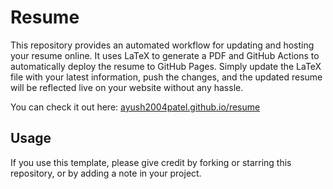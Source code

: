 # Resume

This repository provides an automated workflow for updating and hosting your resume online. It uses LaTeX to generate a PDF and GitHub Actions to automatically deploy the resume to GitHub Pages. Simply update the LaTeX file with your latest information, push the changes, and the updated resume will be reflected live on your website without any hassle.

You can check it out here: [ayush2004patel.github.io/resume](https://ayush2004patel.github.io/resume)

## Usage
If you use this template, please give credit by forking or starring this repository, or by adding a note in your project.
